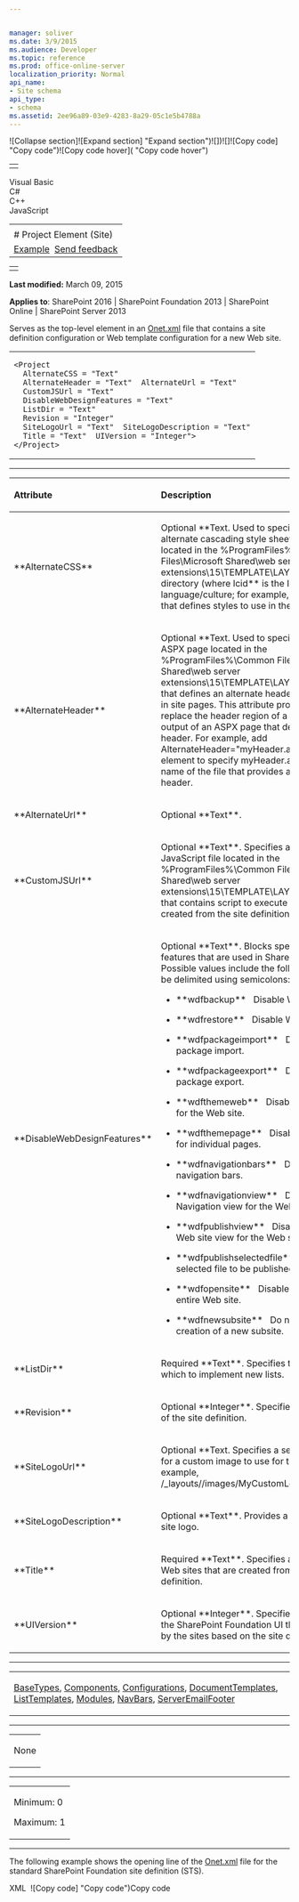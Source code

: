 ```yaml
---


manager: soliver
ms.date: 3/9/2015
ms.audience: Developer
ms.topic: reference
ms.prod: office-online-server
localization_priority: Normal
api_name:
- Site schema
api_type:
- schema
ms.assetid: 2ee96a89-03e9-4283-8a29-05c1e5b4788a
---
```


![Collapse
section]![Expand
section] "Expand section")![]()![])![]![]()![Copy
code] "Copy code")![Copy code
hover]( "Copy code hover")
<table>
<tbody>
<tr class="odd">
<td align="left"></td>
</tr>
</tbody>
</table>

Visual Basic  
C\#  
C++  
JavaScript  

<table>
<tbody>
<tr class="odd">
<td align="left"><span id="runningHeaderText"></span></td>
</tr>
<tr class="even">
<td align="left"># Project Element (Site)</td>
</tr>
<tr class="odd">
<td align="left"><a href="#exampleToggle">Example</a>  <span id="headfeedbackarea" class="feedbackhead"><a href="javascript:SubmitFeedback(&#39;docthis@Microsoft.com&#39;,&#39;&#39;,&#39;&#39;,&#39;&#39;,&#39;1.0.18082.1225&#39;,&#39;%0\dThank%20you%20for%20your%20feedback.%20The%20developer%20writing%20teams%20use%20your%20feedback%20to%20improve%20documentation.%20While%20we%20are%20reviewing%20your%20feedback,%20we%20may%20send%20you%20e-mail%20to%20ask%20for%20clarification%20or%20feedback%20on%20a%20solution.%20We%20do%20not%20use%20your%20e-mail%20address%20for%20any%20other%20purpose%20and%20we%20delete%20it%20after%20we%20finish%20our%20review.%0\AFor%20further%20information%20about%20the%20privacy%20policies%20of%20Microsoft,%20please%20see%20http://privacy.microsoft.com/en-us/default.aspx.%0\A%0\d&#39;,&#39;Customer%20feedback&#39;);">Send feedback</a></span></td>
</tr>
</tbody>
</table>

<table>
<colgroup>
<col width="100%" />
</colgroup>
<tbody>
<tr class="odd">
<td align="left"></td>
</tr>
</tbody>
</table>

**Last modified:** March 09, 2015

**Applies to**: SharePoint 2016 | SharePoint Foundation 2013 |
SharePoint Online | SharePoint Server 2013

Serves as the top-level element in an
[Onet.xml](http://msdn.microsoft.com/library/b99d6657-d9ae-4135-a43c-c58cdfcdc6c1(Office.15).aspx)
file that contains a site definition configuration or Web template
configuration for a new Web site.

<span codelanguage="other"></span>
<table>
<colgroup>
<col width="100%" />
</colgroup>
<tbody>
<tr class="odd">
<td align="left"><pre><code>&lt;Project
  AlternateCSS = &quot;Text&quot;
  AlternateHeader = &quot;Text&quot;  AlternateUrl = &quot;Text&quot;
  CustomJSUrl = &quot;Text&quot;
  DisableWebDesignFeatures = &quot;Text&quot;
  ListDir = &quot;Text&quot;
  Revision = &quot;Integer&quot;
  SiteLogoUrl = &quot;Text&quot;  SiteLogoDescription = &quot;Text&quot;
  Title = &quot;Text&quot;  UIVersion = &quot;Integer&quot;&gt;
&lt;/Project&gt;</code></pre></td>
</tr>
</tbody>
</table>


-----------------------------------------------------------------------------------------------------------------------------------------------------------------------------------------------

<table>
<colgroup>
<col width="50%" />
<col width="50%" />
</colgroup>
<thead>
<tr class="header">
<th align="left"><p>Attribute</p></th>
<th align="left"><p>Description</p></th>
</tr>
</thead>
<tbody>
<tr class="odd">
<td align="left"><p>**AlternateCSS**</p></td>
<td align="left"><p>Optional **Text</span>. Used to specify the name of an alternate cascading style sheets (CSS) file located in the %ProgramFiles%\Common Files\Microsoft Shared\web server extensions\15\TEMPLATE\LAYOUTS\<span class="placeholder">lcid</span>\STYLES directory (where <span class="placeholder">lcid** is the ID of a language/culture; for example, 1033 for English) that defines styles to use in the configuration.</p></td>
</tr>
<tr class="even">
<td align="left"><p>**AlternateHeader**</p></td>
<td align="left"><p>Optional **Text</span>. Used to specify the name of an ASPX page located in the %ProgramFiles%\Common Files\Microsoft Shared\web server extensions\15\TEMPLATE\LAYOUTS directory that defines an alternate header for the top area in site pages. This attribute provides a means to replace the header region of a page with the output of an ASPX page that defines a different header. For example, add <span class="code">AlternateHeader=&quot;myHeader.aspx&quot;</span> to the <span class="keyword">Project</span> element to specify <span class="code">myHeader.aspx** as the name of the file that provides an alternate header.</p></td>
</tr>
<tr class="odd">
<td align="left"><p>**AlternateUrl**</p></td>
<td align="left"><p>Optional **Text**.</p></td>
</tr>
<tr class="even">
<td align="left"><p>**CustomJSUrl**</p></td>
<td align="left"><p>Optional **Text**. Specifies a custom JavaScript file located in the %ProgramFiles%\Common Files\Microsoft Shared\web server extensions\15\TEMPLATE\LAYOUTS directory that contains script to execute within a site created from the site definition.</p></td>
</tr>
<tr class="odd">
<td align="left"><p>**DisableWebDesignFeatures**</p></td>
<td align="left"><p>Optional **Text**. Blocks specific editing features that are used in SharePoint Designer. Possible values include the following, which can be delimited using semicolons:</p>
<ul>
<li><p>**wdfbackup**   Disable Web site backup.</p></li>
<li><p>**wdfrestore**   Disable Web site restore.</p></li>
<li><p>**wdfpackageimport**   Disable Web site package import.</p></li>
<li><p>**wdfpackageexport**   Disable Web site package export.</p></li>
<li><p>**wdfthemeweb**   Disable theme support for the Web site.</p></li>
<li><p>**wdfthemepage**   Disable theme support for individual pages.</p></li>
<li><p>**wdfnavigationbars**   Disable support for navigation bars.</p></li>
<li><p>**wdfnavigationview**   Disable the Navigation view for the Web site.</p></li>
<li><p>**wdfpublishview**   Disable the Remote Web site view for the Web site.</p></li>
<li><p>**wdfpublishselectedfile**   Do not allow the selected file to be published.</p></li>
<li><p>**wdfopensite**   Disable access to the entire Web site.</p></li>
<li><p>**wdfnewsubsite**   Do not allow the creation of a new subsite.</p></li>
</ul></td>
</tr>
<tr class="even">
<td align="left"><p>**ListDir**</p></td>
<td align="left"><p>Required **Text**. Specifies the directory in which to implement new lists.</p></td>
</tr>
<tr class="odd">
<td align="left"><p>**Revision**</p></td>
<td align="left"><p>Optional **Integer**. Specifies the build number of the site definition.</p></td>
</tr>
<tr class="even">
<td align="left"><p>**SiteLogoUrl**</p></td>
<td align="left"><p>Optional **Text</span>. Specifies a server-relative URL for a custom image to use for the site logo. For example, <span class="code">/_layouts//images/MyCustomLogo.gif**.</p></td>
</tr>
<tr class="odd">
<td align="left"><p>**SiteLogoDescription**</p></td>
<td align="left"><p>Optional **Text**. Provides a description of the site logo.</p></td>
</tr>
<tr class="even">
<td align="left"><p>**Title**</p></td>
<td align="left"><p>Required **Text**. Specifies a default name for Web sites that are created from the site definition.</p></td>
</tr>
<tr class="odd">
<td align="left"><p>**UIVersion**</p></td>
<td align="left"><p>Optional **Integer**. Specifies the version of the SharePoint Foundation UI that is being used by the sites based on the site definition.</p></td>
</tr>
</tbody>
</table>


---------------------------------------------------------------------------------------------------------------------------------------------------------------------------------------------------

<table>
<colgroup>
<col width="100%" />
</colgroup>
<tbody>
<tr class="odd">
<td align="left"><p><a href="basetypes-element-site.htm">BaseTypes</a>, <a href="components-element-site.htm">Components</a>, <a href="configurations-element-site.htm">Configurations</a>, <a href="documenttemplates-element-site.htm">DocumentTemplates</a>, <a href="listtemplates-element-site.htm">ListTemplates</a>, <a href="modules-element-site.htm">Modules</a>, <a href="navbars-element-site.htm">NavBars</a>, <a href="serveremailfooter-element-site.htm">ServerEmailFooter</a></p></td>
</tr>
</tbody>
</table>


----------------------------------------------------------------------------------------------------------------------------------------------------------------------------------------------------

<table>
<colgroup>
<col width="100%" />
</colgroup>
<tbody>
<tr class="odd">
<td align="left"><p>None</p></td>
</tr>
</tbody>
</table>


------------------------------------------------------------------------------------------------------------------------------------------------------------------------------------------------

<table>
<colgroup>
<col width="100%" />
</colgroup>
<tbody>
<tr class="odd">
<td align="left"><p>Minimum: 0</p>
<p>Maximum: 1</p></td>
</tr>
</tbody>
</table>


------------------------------------------------------------------------------------------------------------------------------------------------------------------------------------------

The following example shows the opening line of the
[Onet.xml](http://msdn.microsoft.com/library/b99d6657-d9ae-4135-a43c-c58cdfcdc6c1(Office.15).aspx)
file for the standard SharePoint Foundation site definition (<span
class="keyword">STS</span>).

<span codelanguage="xmlLang"></span>
XML 
<span class="copyCode" onclick="CopyCode(this)"
onkeypress="CopyCode_CheckKey(this, event)"
onmouseover="ChangeCopyCodeIcon(this)"
onmouseout="ChangeCopyCodeIcon(this)" tabindex="0">![Copy
code] "Copy code")Copy code</span>
    <Project Title="$Resources:onet_TeamWebSite;" Revision="2" ListDir="$Resources:core,lists_Folder;" xmlns:ows="Microsoft SharePoint">









